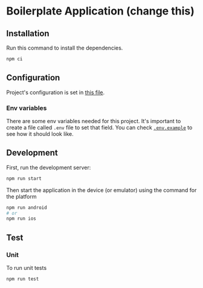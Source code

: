 # Boilerplate Application (change this)

## Installation

Run this command to install the dependencies.

```bash
npm ci
```

## Configuration

Project's configuration is set in [this file](./app/helpers/config.ts).

### Env variables

There are some env variables needed for this project. It's important to create a file called `.env` file to set that field. You can check [`.env.example`](./.env.example) to see how it should look like.

## Development

First, run the development server:

```bash
npm run start
```

Then start the application in the device (or emulator) using the command for the platform
```bash
npm run android
# or
npm run ios
```

## Test

### Unit

To run unit tests
```bash
npm run test
```

